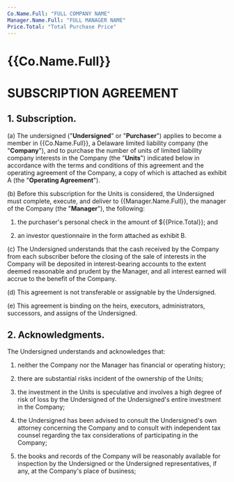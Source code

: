 ```yaml
---
Co.Name.Full: "FULL COMPANY NAME"
Manager.Name.Full: "FULL MANAGER NAME"
Price.Total: "Total Purchase Price"
---
```

# **{{Co.Name.Full}}**

# SUBSCRIPTION AGREEMENT

## 1.  **Subscription.**

(a) The undersigned ("**Undersigned**" or "**Purchaser**") applies to become a member in {{Co.Name.Full}}, a Delaware limited liability company (the "**Company**"), and to purchase the number of units of limited liability company interests in the Company (the "**Units**") indicated below in accordance with the terms and conditions of this agreement and the operating agreement of the Company, a copy of which is attached as exhibit A (the "**Operating Agreement**").

(b) Before this subscription for the Units is considered, the Undersigned must complete, execute, and deliver to {{Manager.Name.Full}}, the manager of the Company (the "**Manager**"), the following:

1. the purchaser's personal check in the amount of ${{Price.Total}}; and

2. an investor questionnaire in the form attached as exhibit B.

(c) The Undersigned understands that the cash received by the Company from each subscriber before the closing of the sale of interests in the Company will be deposited in interest-bearing accounts to the extent deemed reasonable and prudent by the Manager, and all interest earned will accrue to the benefit of the Company.

(d) This agreement is not transferable or assignable by the Undersigned.

(e) This agreement is binding on the heirs, executors, administrators, successors, and assigns of the Undersigned.

## 2. **Acknowledgments.**

The Undersigned understands and acknowledges that:

1. neither the Company nor the Manager has financial or operating history;

2. there are substantial risks incident of the ownership of the Units;

3. the investment in the Units is speculative and involves a high degree of risk of loss by the Undersigned of the Undersigned's entire investment in the Company;

4. the Undersigned has been advised to consult the Undersigned's own attorney concerning the Company and to consult with independent tax counsel regarding the tax considerations of participating in the Company;

5. the books and records of the Company will be reasonably available for inspection by the Undersigned or the Undersigned representatives, if any, at the Company's place of business;
